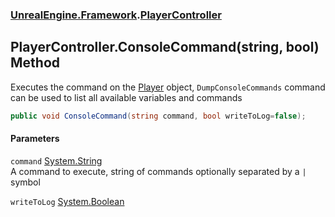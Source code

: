 ### [UnrealEngine.Framework](UnrealEngine_Framework.md 'UnrealEngine.Framework').[PlayerController](PlayerController.md 'UnrealEngine.Framework.PlayerController')
## PlayerController.ConsoleCommand(string, bool) Method
Executes the command on the [Player](Player.md 'UnrealEngine.Framework.Player') object, `DumpConsoleCommands` command can be used to list all available variables and commands  
```csharp
public void ConsoleCommand(string command, bool writeToLog=false);
```
#### Parameters
<a name='UnrealEngine_Framework_PlayerController_ConsoleCommand(string_bool)_command'></a>
`command` [System.String](https://docs.microsoft.com/en-us/dotnet/api/System.String 'System.String')  
A command to execute, string of commands optionally separated by a `|` symbol
  
<a name='UnrealEngine_Framework_PlayerController_ConsoleCommand(string_bool)_writeToLog'></a>
`writeToLog` [System.Boolean](https://docs.microsoft.com/en-us/dotnet/api/System.Boolean 'System.Boolean')  
  
